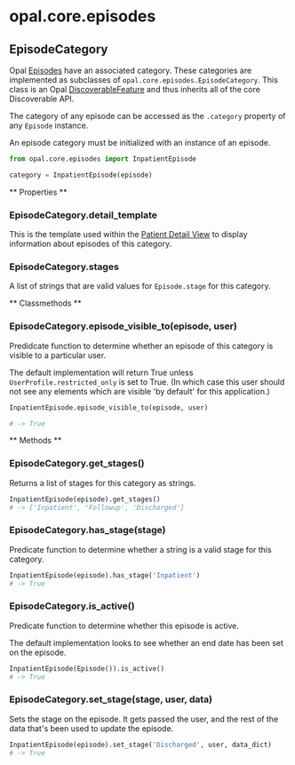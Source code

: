 # opal.core.episodes

## EpisodeCategory

Opal [Episodes](../guides/episodes.md) have an associated category. These categories are
implemented as subclasses of `opal.core.episodes.EpisodeCategory`. This class is an Opal
[DiscoverableFeature](../guides/discoverable.md) and thus inherits all of the core
Discoverable API.

The category of any episode can be accessed as the `.category` property of any `Episode` instance.

An episode category must be initialized with an instance of an episode.

```python
from opal.core.episodes import InpatientEpisode

category = InpatientEpisode(episode)
```

** Properties **

### EpisodeCategory.detail_template

This is the template used within the [Patient Detail View](../guides/patient_detail_views.md)
to display information about episodes of this category.

### EpisodeCategory.stages

A list of strings that are valid values for `Episode.stage` for this category.

** Classmethods **

### EpisodeCategory.episode_visible_to(episode, user)

Predidcate function to determine whether an episode of this category is visible
to a particular user.

The default implementation will return True unless `UserProfile.restricted_only` is set to
True. (In which case this user should not see any elements which are visible 'by default' for
this application.)

```python
InpatientEpisode.episode_visible_to(episode, user)

# -> True
```

** Methods **

### EpisodeCategory.get_stages()

Returns a list of stages for this category as strings.

```python
InpatientEpisode(episode).get_stages()
# -> ['Inpatient', 'Followup', 'Discharged']
```

### EpisodeCategory.has_stage(stage)

Predicate function to determine whether a string is a valid stage for this category.

```python
InpatientEpisode(episode).has_stage('Inpatient')
# -> True
```

### EpisodeCategory.is_active()

Predicate function to determine whether this episode is active.

The default implementation looks to see whether an end date has
been set on the episode.

```python
InpatientEpisode(Episode()).is_active()
# -> True
```

### EpisodeCategory.set_stage(stage, user, data)

Sets the stage on the episode. It gets passed the user, and the
rest of the data that's been used to update the episode.

```python
InpatientEpisode(episode).set_stage('Discharged', user, data_dict)
# -> True
```
